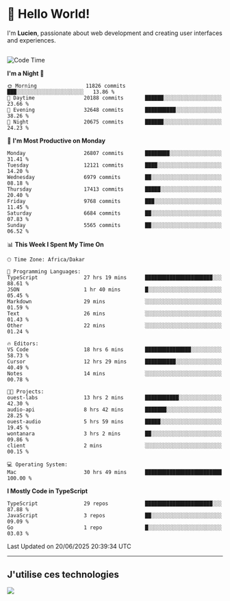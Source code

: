 # 👋 Hello World!

I'm **Lucien**, passionate about web development and creating user interfaces and experiences.

##

<!--START_SECTION:waka-->
![Code Time](http://img.shields.io/badge/Code%20Time-3%2C234%20hrs%2030%20mins-blue)

**I'm a Night 🦉** 

```text
🌞 Morning                11826 commits       ███░░░░░░░░░░░░░░░░░░░░░░   13.86 % 
🌆 Daytime                20188 commits       ██████░░░░░░░░░░░░░░░░░░░   23.66 % 
🌃 Evening                32648 commits       ██████████░░░░░░░░░░░░░░░   38.26 % 
🌙 Night                  20675 commits       ██████░░░░░░░░░░░░░░░░░░░   24.23 % 
```
📅 **I'm Most Productive on Monday** 

```text
Monday                   26807 commits       ████████░░░░░░░░░░░░░░░░░   31.41 % 
Tuesday                  12121 commits       ████░░░░░░░░░░░░░░░░░░░░░   14.20 % 
Wednesday                6979 commits        ██░░░░░░░░░░░░░░░░░░░░░░░   08.18 % 
Thursday                 17413 commits       █████░░░░░░░░░░░░░░░░░░░░   20.40 % 
Friday                   9768 commits        ███░░░░░░░░░░░░░░░░░░░░░░   11.45 % 
Saturday                 6684 commits        ██░░░░░░░░░░░░░░░░░░░░░░░   07.83 % 
Sunday                   5565 commits        ██░░░░░░░░░░░░░░░░░░░░░░░   06.52 % 
```


📊 **This Week I Spent My Time On** 

```text
🕑︎ Time Zone: Africa/Dakar

💬 Programming Languages: 
TypeScript               27 hrs 19 mins      ██████████████████████░░░   88.61 % 
JSON                     1 hr 40 mins        █░░░░░░░░░░░░░░░░░░░░░░░░   05.45 % 
Markdown                 29 mins             ░░░░░░░░░░░░░░░░░░░░░░░░░   01.59 % 
Text                     26 mins             ░░░░░░░░░░░░░░░░░░░░░░░░░   01.43 % 
Other                    22 mins             ░░░░░░░░░░░░░░░░░░░░░░░░░   01.24 % 

🔥 Editors: 
VS Code                  18 hrs 6 mins       ███████████████░░░░░░░░░░   58.73 % 
Cursor                   12 hrs 29 mins      ██████████░░░░░░░░░░░░░░░   40.49 % 
Notes                    14 mins             ░░░░░░░░░░░░░░░░░░░░░░░░░   00.78 % 

🐱‍💻 Projects: 
ouest-labs               13 hrs 2 mins       ███████████░░░░░░░░░░░░░░   42.30 % 
audio-api                8 hrs 42 mins       ███████░░░░░░░░░░░░░░░░░░   28.25 % 
ouest-audio              5 hrs 59 mins       █████░░░░░░░░░░░░░░░░░░░░   19.45 % 
wontanara                3 hrs 2 mins        ██░░░░░░░░░░░░░░░░░░░░░░░   09.86 % 
client                   2 mins              ░░░░░░░░░░░░░░░░░░░░░░░░░   00.15 % 

💻 Operating System: 
Mac                      30 hrs 49 mins      █████████████████████████   100.00 % 
```

**I Mostly Code in TypeScript** 

```text
TypeScript               29 repos            ██████████████████████░░░   87.88 % 
JavaScript               3 repos             ██░░░░░░░░░░░░░░░░░░░░░░░   09.09 % 
Go                       1 repo              █░░░░░░░░░░░░░░░░░░░░░░░░   03.03 % 
```




 Last Updated on 20/06/2025 20:39:34 UTC
<!--END_SECTION:waka-->
---

## J'utilise ces technologies

<p align="left">
  <a href="https://skillicons.dev">
    <img src="https://skillicons.dev/icons?i=ts,js,go,ruby,css,scss,tailwind,react,vite,nextjs,docker,figma,ableton" />
  </a>
</p>

